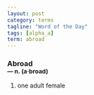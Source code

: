 ```yaml
---
layout: post
category: terms
tagline: "Word of the Day"
tags: [alpha_a]
term: abroad
---
```


<h3>Abroad<br/> <small>&mdash; n. (a<span>&middot;</span>broad)</small></h3>
<p><ol><li>one adult female</li>
</ol></p>
